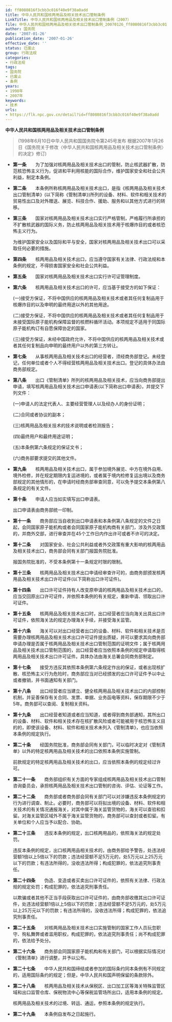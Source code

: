 ```yaml
---
id: ff8080816f3cbb3c016f40e9f38a0add
title: 中华人民共和国核两用品及相关技术出口管制条例
LinkTitle: 中华人民共和国核两用品及相关技术出口管制条例（2007）
file: 中华人民共和国核两用品及相关技术出口管制条例_20070126_ff8080816f3cbb3c016f40e9f38a0add.docx
author: 国务院
date: '2007-01-26'
publication_date: '2007-01-26'
effective_date: ''
status: 已废止
group: 行政法规
categories:
- 行政法规
tags:
- 国务院
- 已废止
- 条例
years:
- 1998年
- 2007年
keywords:
- 技术
urls:
- https://flk.npc.gov.cn/detail?id=ff8080816f3cbb3c016f40e9f38a0add
---
```


**中华人民共和国核两用品及相关技术出口管制条例**

> (1998年6月10日中华人民共和国国务院令第245号发布 根据2007年1月26日《国务院关于修改〈中华人民共和国核两用品及相关技术出口管制条例〉的决定》修订)

- **第一条**　　为了加强对核两用品及相关技术出口的管制，防止核武器扩散，防范核恐怖主义行为，促进和平利用核能的国际合作，维护国家安全和社会公共利益，制定本条例。

- **第二条**　　本条例所称核两用品及相关技术出口，是指《核两用品及相关技术出口管制清单》(以下简称《管制清单》)所列的设备、材料、软件和相关技术的贸易性出口及对外赠送、展览、科技合作、援助、服务和以其他方式进行的转移。

- **第三条**　　国家对核两用品及相关技术出口实行严格管制，严格履行所承担的不扩散核武器的国际义务，防止核两用品及相关技术用于核爆炸目的或者核恐怖主义行为。

  为维护国家安全以及国际和平与安全，国家对核两用品及相关技术出口可以采取任何必要的措施。

- **第四条**　　核两用品及相关技术出口，应当遵守国家有关法律、行政法规和本条例的规定，不得损害国家安全和社会公共利益。

- **第五条**　　国家对核两用品及相关技术出口实行许可证管理制度。

- **第六条**　　核两用品及相关技术出口的许可，应当基于接受方的如下保证：

  (一)接受方保证，不将中国供应的核两用品及相关技术或者其任何复制品用于核爆炸目的以及申明的最终用途以外的其他用途。

  (二)接受方保证，不将中国供应的核两用品及相关技术或者其任何复制品用于未接受国际原子能机构保障监督的核燃料循环活动。本项规定不适用于同国际原子能机构订有自愿保障协定的国家。

  (三)接受方保证，未经中国政府允许，不将中国供应的核两用品及相关技术或者其任何复制品向申明的最终用户以外的第三方转让。

- **第七条**　　从事核两用品及相关技术出口的经营者，须经商务部登记。未经登记，任何单位或者个人不得经营核两用品及相关技术出口。登记的具体办法由商务部规定。

- **第八条**　　出口《管制清单》所列的核两用品及相关技术，应当向商务部提出申请，填写核两用品及相关技术出口申请表(以下简称出口申请表)，并提交下列文件：

  (一)申请人的法定代表人、主要经营管理人以及经办人的身份证明；

  (二)合同或者协议的副本；

  (三)核两用品及相关技术的技术说明或者检测报告；

  (四)最终用户和最终用途证明；

  (五)本条例第六条规定的保证文书；

  (六)商务部要求提交的其他文件。

- **第九条**　　核两用品及相关技术出口，属于参加境外展览、中方在境外自用、境外检修，并在规定期限内复运进境的，或者属于境内检修复运出境以及商务部规定的其他情形的，在申请时经商务部审查同意，可以免予提交本条例第八条规定的有关文件。

- **第十条**　　申请人应当如实填写出口申请表。

  出口申请表由商务部统一印制。

- **第十一条**　　商务部应当自收到出口申请表和本条例第八条规定的文件之日起，会同国家原子能机构或者会同国家原子能机构商有关部门，涉及外交政策的，并商外交部，进行审查并在45个工作日内作出许可或者不许可的决定。

- **第十二条**　　对国家安全、社会公共利益或者外交政策有重大影响的核两用品及相关技术出口，商务部会同有关部门报国务院批准。

  报国务院批准的，不受本条例第十一条规定时限的限制。

- **第十三条**　　核两用品及相关技术出口申请经审查许可的，由商务部颁发核两用品及相关技术出口许可证件(以下简称出口许可证件)。

- **第十四条**　　出口许可证件持有人改变原申请的核两用品及相关技术出口的，应当交回原出口许可证件，并依照本条例的有关规定，重新申请、领取出口许可证件。

- **第十五条**　　核两用品及相关技术出口时，出口经营者应当向海关出具出口许可证件，依照海关法的规定办理海关手续，并接受海关监管。

- **第十六条**　　海关可以对出口经营者出口的设备、材料、软件和相关技术是否需要办理核两用品及相关技术出口许可证件提出质疑，并可以要求其向商务部申请办理是否属于核两用品及相关技术出口管制范围的证明文件；属于核两用品及相关技术出口管制范围的，出口经营者应当依照本条例的规定申请取得核两用品及相关技术出口许可证件。具体办法由海关总署会同商务部制定。

- **第十七条**　　接受方违反其依照本条例第六条规定作出的保证，或者出现核扩散、核恐怖主义行为危险时，商务部应当对已经颁发的出口许可证件予以中止或者撤销，并书面通知有关部门。

- **第十八条**　　出口经营者应当建立、健全核两用品及相关技术出口的内部控制机制，并妥善保存有关合同、发票、单据、业务函电等资料，保存期限不少于5年。商务部可以查阅、复制相关资料。

- **第十九条**　　出口经营者知道或者应当知道，或者得到商务部通知，其所出口的设备、材料、软件和相关技术存在核扩散风险或者可能被用于核恐怖主义目的的，即使该设备、材料、软件和相关技术未列入《管制清单》，也应当依照本条例的规定执行。

- **第二十条**　　经国务院批准，商务部会同有关部门，可以临时决定对《管制清单》以外的特定核两用品及相关技术的出口依照本条例实施管制。

  前款规定的特定核两用品及相关技术的出口，应当依照本条例的规定经过许可。

- **第二十一条**　　商务部组织有关方面的专家组成核两用品及相关技术出口管制咨询委员会，承担核两用品及相关技术出口管制的咨询、评估、论证等工作。

- **第二十二条**　　商务部或者商务部会同有关部门可以对涉嫌违反本条例规定的行为进行调查、制止。必要时，商务部可以将拟出境的设备、材料、软件和相关技术的有关情况通报海关，对其中属于海关监管货物的，海关可以查验和扣留。对海关监管区域外不属于海关监管货物的，商务部可以查封或者扣留。有关单位和个人应当予以配合、协助。

- **第二十三条**　　违反本条例的规定，出口核两用品的，依照海关法的规定处罚。

  违反本条例的规定，出口核两用品相关技术的，由商务部给予警告，处违法经营额1倍以上5倍以下的罚款；违法经营额不足5万元的，处5万元以上25万元以下的罚款；有违法所得的，没收违法所得；构成犯罪的，依法追究刑事责任。

- **第二十四条**　　伪造、变造或者买卖出口许可证件的，依照有关法律、行政法规的规定处罚；构成犯罪的，依法追究刑事责任。

  以欺骗或者其他不正当手段获取出口许可证件的，由商务部收缴其出口许可证件，处违法经营额1倍以上5倍以下的罚款；违法经营额不足5万元的，处5万元以上25万元以下的罚款；有违法所得的，没收违法所得；构成犯罪的，依法追究刑事责任。

- **第二十五条**　　对核两用品及相关技术出口实施管制的国家工作人员玩忽职守、徇私舞弊或者滥用职权，构成犯罪的，依法追究刑事责任；尚不构成犯罪的，依法给予处分。

- **第二十六条**　　商务部会同国家原子能机构和有关部门，可以根据实际情况对《管制清单》进行调整，并予以公布。

- **第二十七条**　　中华人民共和国缔结或者参加的国际条约同本条例有不同规定的，适用国际条约的规定；但是，中华人民共和国声明保留的条款除外。

- **第二十八条**　　核两用品及相关技术从保税区、出口加工区等海关特殊监管区域和出口监管仓库、保税物流中心等保税监管场所出口，适用本条例的规定。

  核两用品及相关技术的过境、转运、通运，参照本条例的规定执行。

- **第二十九条**　　本条例自发布之日起施行。

